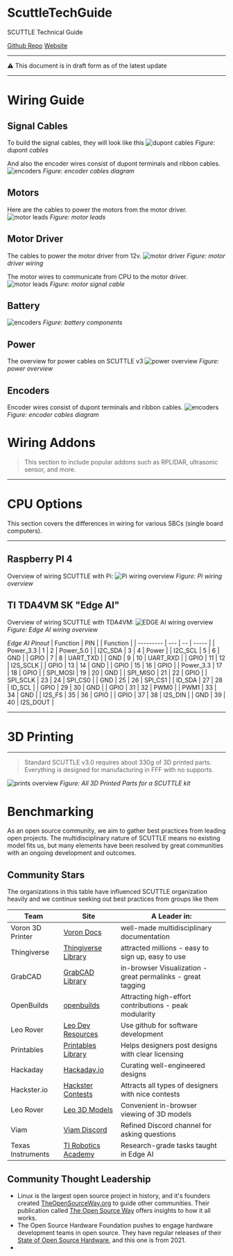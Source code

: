 # ScuttleTechGuide
SCUTTLE Technical Guide

[Github Repo](https://github.com/dmalawey/ScuttleTechGuide ':class=button')
[Website](https://docsify-this.net/?basePath=https://raw.githubusercontent.com/dmalawey/ScuttleTechGuide/main&sidebar=true#/?show-page-options=true ':class=button')

---

:warning: This document is in draft form as of the latest update

---

# Wiring Guide

## Signal Cables
To build the signal cables, they will look like this
![dupont cables](image/wg_cables_dupont.png)
_Figure: dupont cables_

And also the encoder wires consist of dupont terminals and ribbon cables.
![encoders](image/wg_cable_encoder.png)
_Figure: encoder cables diagram_

## Motors

Here are the cables to power the motors from the motor driver.
![motor leads](image/wg_motor_leads.png)
_Figure: motor leads_

## Motor Driver

The cables to power the motor driver from 12v.
![motor driver](image/wg_motor_driver.png)
_Figure: motor driver wiring_

The motor wires to communicate from CPU to the motor driver.
![motor leads](image/wg_cable_motor_signal.png)
_Figure: motor signal cable_

## Battery
![encoders](image/wg_battery.png)
_Figure: battery components_

## Power

The overview for power cables on SCUTTLE v3
![power overview](image/wg_overview_power.png)
_Figure: power overview_

## Encoders
Encoder wires consist of dupont terminals and ribbon cables.
![encoders](image/wg_cable_encoder.png)
_Figure: encoder cables diagram_


# Wiring Addons
> This section to include popular addons such as RPLIDAR, ultrasonic sensor, and more.

---

# CPU Options
This section covers the differences in wiring for various SBCs (single board computers).

---

## Raspberry PI 4

Overview of wiring SCUTTLE with Pi:
![Pi wiring overview](image/wg_overview_pi.png)
_Figure: Pi wiring overview_

## TI TDA4VM SK "Edge AI"

Overview of wiring SCUTTLE with TDA4VM:
![EDGE AI wiring overview](image/wg_overview_TDA4VM.png)
_Figure: Edge AI wiring overview_


_Edge AI Pinout_
| Function  | PIN |    |  Function |
| --------- | --- | -- | ----- |
| Power_3.3 | 1   | 2  | Power_5.0 |
| I2C_SDA   | 3   | 4  | Power |
| I2C_SCL   | 5   | 6  | GND |
| GPIO      | 7   | 8  | UART_TXD |
| GND       | 9   | 10 | UART_RXD |
| GPIO      | 11  | 12 | I2S_SCLK |
| GPIO      | 13  | 14 | GND |
| GPIO      | 15  | 16 | GPIO |
| Power_3.3 | 17  | 18 | GPIO |
| SPI_MOSI  | 19  | 20 | GND |
| SPI_MISO  | 21  | 22 | GPIO |
| SPI_SCLK  | 23  | 24 | SPI_CS0 |
| GND       | 25  | 26 | SPI_CS1 |
| ID_SDA    | 27  | 28 | ID_SCL |
| GPIO      | 29  | 30 | GND |
| GPIO      | 31  | 32 | PWM0 |
| PWM1      | 33  | 34 | GND |
| I2S_FS    | 35  | 36 | GPIO |
| GPIO      | 37  | 38 | I2S_DIN |
| GND       | 39  | 40 | I2S_DOUT |

---

# 3D Printing

---

> Standard SCUTTLE v3.0 requires about 330g of 3D printed parts.  Everything is designed for manufacturing in FFF with no supports.

![prints overview](image/print_full_set.png)
_Figure: All 3D Printed Parts for a SCUTTLE kit_

# Benchmarking

As an open source community, we aim to gather best practices from leading open projects.  The multidisciplinary nature of SCUTTLE means no existing model fits us, but many elements have been resolved by great communities with an ongoing development and outcomes.

## Community Stars

The organizations in this table have influenced SCUTTLE organization heavily and we continue seeking out best practices from groups like them

| Team              | Site                                                                                          | A Leader in:                                                |
| ----------------- | --------------------------------------------------------------------------------------------- | ----------------------------------------------------------- |
| Voron 3D Printer  | [Voron Docs](https://docs.vorondesign.com/)                                                   | well-made multidisciplinary documentation                   |
| Thingiverse       | [Thingiverse Library](https://www.thingiverse.com/)                                           | attracted millions - easy to sign up, easy to use           |
| GrabCAD           | [GrabCAD Library](https://grabcad.com/library)                                                | in-browser Visualization - great permalinks - great tagging |
| OpenBuilds        | [openbuilds](https://openbuilds.com/?o=l)                                                     | Attracting high-effort contributions - peak modularity      |
| Leo Rover         | [Leo Dev Resources](https://www.leorover.tech/developers)                                     | Use github for software development                         |
| Printables        | [Printables Library](https://www.printables.com/)                                             | Helps designers post designs with clear licensing           |
| Hackaday          | [Hackaday.io](https://www.hackaday.io/)                                                       | Curating well-engineered designs                            |
| Hackster.io       | [Hackster Contests](https://www.hackster.io/contests)                                         | Attracts all types of designers with nice contests          |
| Leo Rover         | [Leo 3D Models](https://a360.co/378zqRp)                                                      | Convenient in-browser viewing of 3D models                  |
| Viam              | [Viam Discord](https://discord.gg/viam)                                                       | Refined Discord channel for asking questions                |
| Texas Instruments | [TI Robotics Academy](https://dev.ti.com/tirex/global?id=com.ti.Jacinto%20Robotics%20Academy) | Research-grade tasks taught in Edge AI                      |

## Community Thought Leadership

* Linux is the largest open source project in history, and it's founders created [TheOpenSourceWay.org](https://www.theopensourceway.org) to guide other communities.  Their publication called [The Open Source Way](https://www.theopensourceway.org/the_open_source_way-guidebook-2.0.html#_why_do_people_participate_in_open_source_communities) offers insights to how it all works.
* The Open Source Hardware Foundation pushes to engage hardware development teams in open source.  They have regular releases of their [State of Open Source Hardware](https://qr.scuttlerobot.org/g/58a4R641DBp), and this one is from 2021.
* 
